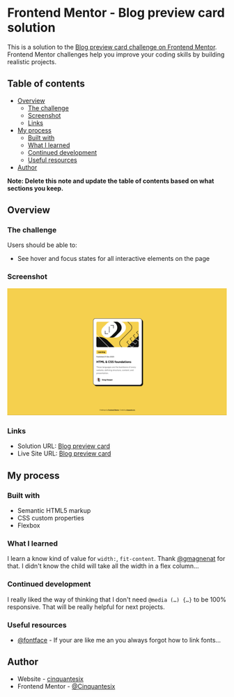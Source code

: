 # Frontend Mentor - Blog preview card solution

This is a solution to the [Blog preview card challenge on Frontend Mentor](https://www.frontendmentor.io/challenges/blog-preview-card-ckPaj01IcS). Frontend Mentor challenges help you improve your coding skills by building realistic projects. 

## Table of contents

- [Overview](#overview)
  - [The challenge](#the-challenge)
  - [Screenshot](#screenshot)
  - [Links](#links)
- [My process](#my-process)
  - [Built with](#built-with)
  - [What I learned](#what-i-learned)
  - [Continued development](#continued-development)
  - [Useful resources](#useful-resources)
- [Author](#author)

**Note: Delete this note and update the table of contents based on what sections you keep.**

## Overview

### The challenge

Users should be able to:

- See hover and focus states for all interactive elements on the page

### Screenshot

![](./FM-2407-blog-preview-card-main.jpeg)

### Links

- Solution URL: [Blog preview card](https://github.com/Cinquantesix/FM-2407-blog-preview-card-main)
- Live Site URL: [Blog preview card](https://fm-2407-blog-preview-card-main.netlify.app/)

## My process

### Built with

- Semantic HTML5 markup
- CSS custom properties
- Flexbox

### What I learned

I learn a know kind of value for ```width:```, ```fit-content```. Thank [@gmagnenat](https://github.com/gmagnenat) for that. I didn't know the child will take all the width in a flex column…

### Continued development

I really liked the way of thinking that I don't need ```@media (…) {…}``` to be 100% responsive. That will be really helpful for next projects.

### Useful resources

- [@fontface](https://www.w3schools.com/csSref/css3_pr_font-face_rule.php) - If your are like me an you always forgot how to link fonts…

## Author

- Website - [cinquantesix](https://cinquantesix.ch)
- Frontend Mentor - [@Cinquantesix](https://www.frontendmentor.io/profile/Cinquantesix)
